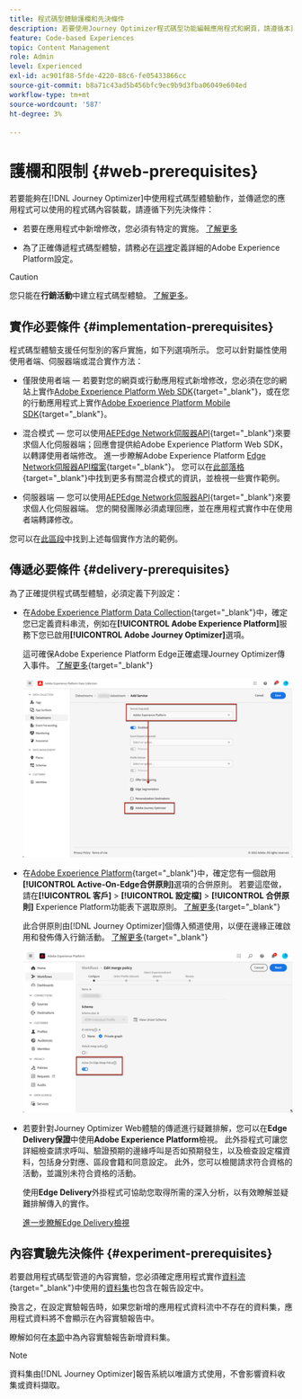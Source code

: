 ```yaml
---
title: 程式碼型體驗護欄和先決條件
description: 若要使用Journey Optimizer程式碼型功能編輯應用程式和網頁，請遵循本頁面的先決條件
feature: Code-based Experiences
topic: Content Management
role: Admin
level: Experienced
exl-id: ac901f88-5fde-4220-88c6-fe05433866cc
source-git-commit: b8a71c43ad5b456bfc9ec9b9d3fba06049e604ed
workflow-type: tm+mt
source-wordcount: '587'
ht-degree: 3%

---
```


# 護欄和限制 {#web-prerequisites}

若要能夠在[!DNL Journey Optimizer]中使用程式碼型體驗動作，並傳遞您的應用程式可以使用的程式碼內容裝載，請遵循下列先決條件：

* 若要在應用程式中新增修改，您必須有特定的實施。 [了解更多](#implementation-prerequisites)

* 為了正確傳遞程式碼型體驗，請務必在[這裡](#delivery-prerequisites)定義詳細的Adobe Experience Platform設定。

>[!CAUTION]
>
>您只能在&#x200B;**行銷活動**&#x200B;中建立程式碼型體驗。 [了解更多](../campaigns/create-campaign.md#configure)。

## 實作必要條件 {#implementation-prerequisites}

程式碼型體驗支援任何型別的客戶實施，如下列選項所示。 您可以針對屬性使用使用者端、伺服器端或混合實作方法：

* 僅限使用者端 — 若要對您的網頁或行動應用程式新增修改，您必須在您的網站上實作[Adobe Experience Platform Web SDK](https://experienceleague.adobe.com/docs/platform-learn/implement-web-sdk/overview.html?lang=zh-Hant){target="_blank"}，或在您的行動應用程式上實作[Adobe Experience Platform Mobile SDK](https://developer.adobe.com/client-sdks/documentation/){target="_blank"}。

* 混合模式 — 您可以使用[AEPEdge Network伺服器API](https://experienceleague.adobe.com/docs/experience-platform/edge-network-server-api/data-collection/interactive-data-collection.html){target="_blank"}來要求個人化伺服器端；回應會提供給Adobe Experience Platform Web SDK，以轉譯使用者端修改。 進一步瞭解Adobe Experience Platform [Edge Network伺服器API檔案](https://experienceleague.adobe.com/docs/experience-platform/edge-network-server-api/overview.html){target="_blank"}。 您可以在[此部落格](https://blog.developer.adobe.com/hybrid-personalization-in-the-adobe-experience-platform-web-sdk-6a1bb674bf41){target="_blank"}中找到更多有關混合模式的資訊，並檢視一些實作範例。

* 伺服器端 — 您可以使用[AEPEdge Network伺服器API](https://experienceleague.adobe.com/docs/experience-platform/edge-network-server-api/data-collection/interactive-data-collection.html){target="_blank"}來要求個人化伺服器端。 您的開發團隊必須處理回應，並在應用程式實作中在使用者端轉譯修改。

您可以在[此區段](code-based-implementation-samples.md)中找到上述每個實作方法的範例。

## 傳遞必要條件 {#delivery-prerequisites}

為了正確提供程式碼型體驗，必須定義下列設定：

* 在[Adobe Experience Platform Data Collection](https://experienceleague.adobe.com/docs/experience-platform/edge/datastreams/overview.html?lang=zh-Hant){target="_blank"}中，確定您已定義資料串流，例如在&#x200B;**[!UICONTROL Adobe Experience Platform]**&#x200B;服務下您已啟用&#x200B;**[!UICONTROL Adobe Journey Optimizer]**&#x200B;選項。

  這可確保Adobe Experience Platform Edge正確處理Journey Optimizer傳入事件。 [了解更多](https://experienceleague.adobe.com/docs/experience-platform/edge/datastreams/configure.html){target="_blank"}

  ![](../web/assets/web-aep-datastream-ajo.png)

* 在[Adobe Experience Platform](https://experienceleague.adobe.com/docs/experience-platform/profile/home.html?lang=zh-Hant){target="_blank"}中，確定您有一個啟用&#x200B;**[!UICONTROL Active-On-Edge合併原則]**&#x200B;選項的合併原則。 若要這麼做，請在&#x200B;**[!UICONTROL 客戶]** > **[!UICONTROL 設定檔]** > **[!UICONTROL 合併原則]** Experience Platform功能表下選取原則。 [了解更多](https://experienceleague.adobe.com/docs/experience-platform/profile/merge-policies/ui-guide.html#configure){target="_blank"}

  此合併原則由[!DNL Journey Optimizer]個傳入頻道使用，以便在邊緣正確啟用和發佈傳入行銷活動。 [了解更多](https://experienceleague.adobe.com/docs/experience-platform/profile/merge-policies/ui-guide.html?lang=zh-Hant){target="_blank"}

  ![](../web/assets/web-aep-merge-policy.png)

* 若要針對Journey Optimizer Web體驗的傳遞進行疑難排解，您可以在&#x200B;**Edge Delivery保證**&#x200B;中使用&#x200B;**Adobe Experience Platform**&#x200B;檢視。 此外掛程式可讓您詳細檢查請求呼叫、驗證預期的邊緣呼叫是否如預期發生，以及檢查設定檔資料，包括身分對應、區段會籍和同意設定。 此外，您可以檢閱請求符合資格的活動，並識別未符合資格的活動。

  使用&#x200B;**Edge Delivery**&#x200B;外掛程式可協助您取得所需的深入分析，以有效瞭解並疑難排解傳入的實作。

  [進一步瞭解Edge Delivery檢視](https://experienceleague.adobe.com/zh-hant/docs/experience-platform/assurance/view/edge-delivery)

## 內容實驗先決條件 {#experiment-prerequisites}

若要啟用程式碼型管道的內容實驗，您必須確定應用程式實作[資料流](https://experienceleague.adobe.com/docs/experience-platform/datastreams/overview.html){target="_blank"}中使用的[資料集](../data/get-started-datasets.md)也包含在報告設定中。

換言之，在設定實驗報告時，如果您新增的應用程式資料流中不存在的資料集，應用程式資料將不會顯示在內容實驗報告中。

瞭解如何在[本節](../content-management/reporting-configuration.md#add-datasets)中為內容實驗報告新增資料集。

>[!NOTE]
>
>資料集由[!DNL Journey Optimizer]報告系統以唯讀方式使用，不會影響資料收集或資料擷取。
